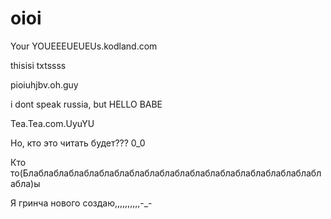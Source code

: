 # oioi

Your YOUEEEUEUEUs.kodland.com

thisisi txtssss

pioiuhjbv.oh.guy

i dont speak russia, but HELLO BABE

Tea.Tea.com.UyuYU

Но, кто это читать будет??? 0_0

Кто то(Блаблаблаблаблаблаблаблаблаблаблаблаблаблаблаблаблаблаблаблабла)ы

Я гринча нового создаю,,,,,,,,,,-_-